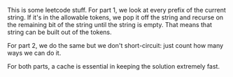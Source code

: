 This is some leetcode stuff. For part 1, we look at every prefix of the current string. If it's in the allowable tokens, we pop it off the string and recurse on the remaining bit of the string until the string is empty. That means that string can be built out of the tokens.

For part 2, we do the same but we don't short-circuit: just count how many ways we can do it.

For both parts, a cache is essential in keeping the solution extremely fast.